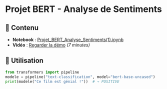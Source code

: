 # Projet BERT - Analyse de Sentiments  

## 📝 Contenu  
- **Notebook** : [Projet_BERT_Analyse_Sentiments(1).ipynb](Projet_BERT_Analyse_Sentiments(1).ipynb)
- **Vidéo** : [Regarder la démo](https://youtu.be/...) *(7 minutes)*  

## 🚀 Utilisation  
```python
from transformers import pipeline
modele = pipeline("text-classification", model="bert-base-uncased")
print(modele("Ce film est génial !"))  # → POSITIVE
